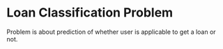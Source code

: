 # Loan Classification Problem
Problem is about prediction of whether user is applicable to get a loan or not.
